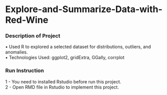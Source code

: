 # Explore-and-Summarize-Data-with-Red-Wine

### Description of Project
 • Used R to explored a selected dataset for distributions, outliers, and anomalies.  
 • Technologies Used: ggplot2, gridExtra, GGally, corrplot

### Run Instruction
1 - You need to installed Rstudio before run this project.  
2 - Open RMD file in Rstudio to implement this project.  
